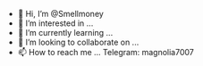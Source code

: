 - 👋 Hi, I’m @Smellmoney
- 👀 I’m interested in ...
- 🌱 I’m currently learning ...
- 💞️ I’m looking to collaborate on ...
- 📫 How to reach me ... Telegram: magnolia7007

<!---
Smellmoney/Smellmoney is a ✨ special ✨ repository because its `README.md` (this file) appears on your GitHub profile.
You can click the Preview link to take a look at your changes.
--->
